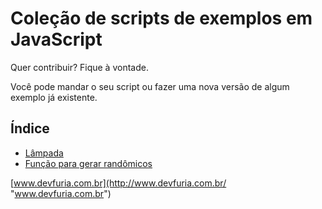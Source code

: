 Coleção de scripts de exemplos em JavaScript
===


Quer contribuir? Fique à vontade.

Você pode mandar o seu script ou fazer uma nova versão de algum exemplo já existente.


Índice
---

- [Lâmpada](lampada/)
- [Função para gerar randômicos](aleatorio/)

[www.devfuria.com.br](http://www.devfuria.com.br/ "www.devfuria.com.br")